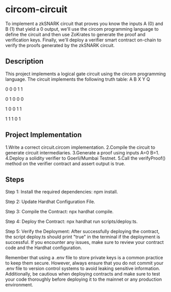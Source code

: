 # circom-circuit

To implement a zkSNARK circuit that proves you know the inputs A (0) and B (1) that yield a 0 output, we'll use the circom programming language to define the circuit and then use ZoKrates to generate the proof and verification keys. Finally, we'll deploy a verifier smart contract on-chain to verify the proofs generated by the zkSNARK circuit.

## Description
This project implements a logical gate circuit using the circom programming language. The circuit implements the following truth table:
A B X Y Q

0 0 0 1 1

0 1 0 0 0

1 0 0 1 1

1 1 1 0 1

## Project Implementation
1.Write a correct circuit.circom implementation.
2.Compile the circuit to generate circuit intermediaries.
3.Generate a proof using inputs A=0 B=1.
4.Deploy a solidity verifier to Goerli/Mumbai Testnet.
5.Call the verifyProof() method on the verifier contract and assert output is true.

## Steps
Step 1: Install the required dependencies: npm install.

Step 2: Update Hardhat Configuration File.

Step 3: Compile the Contract: npx hardhat compile.

Step 4: Deploy the Contract: npx hardhat run scripts/deploy.ts.

Step 5: Verify the Deployment:
After successfully deploying the contract, the script deploy.ts should print "true" in the terminal if the deployment is successful. If you encounter any issues, make sure to review your contract code and the Hardhat configuration.

Remember that using a .env file to store private keys is a common practice to keep them secure. However, always ensure that you do not commit your .env file to version control systems to avoid leaking sensitive information. Additionally, be cautious when deploying contracts and make sure to test your code thoroughly before deploying it to the mainnet or any production environment.

